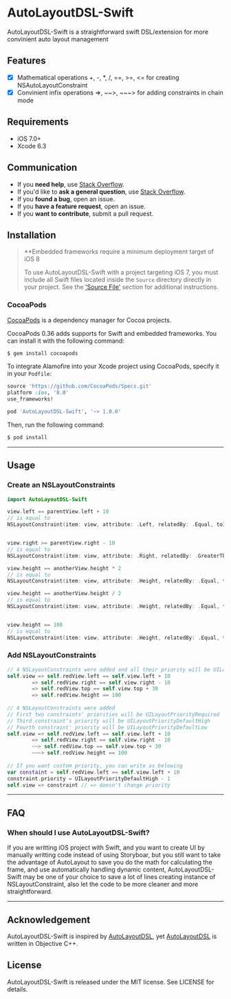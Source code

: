 # AutoLayoutDSL-Swift
AutoLayoutDSL-Swift is a straightforward swift DSL/extension for more convinient auto layout management

## Features

- [x] Mathematical operations +, -, *, /, ==, >=, <= for creating NSAutoLayoutConstraint
- [x] Convinient infix operations =>, ~~>, ~~~> for adding constraints in chain mode

## Requirements

- iOS 7.0+
- Xcode 6.3

## Communication

- If you **need help**, use [Stack Overflow](http://stackoverflow.com/).
- If you'd like to **ask a general question**, use [Stack Overflow](http://stackoverflow.com/).
- If you **found a bug**, open an issue.
- If you **have a feature request**, open an issue.
- If you **want to contribute**, submit a pull request.

## Installation

> **Embedded frameworks require a minimum deployment target of iOS 8
>
> To use AutoLayoutDSL-Swift with a project targeting iOS 7, you must include all Swift files located inside the `Source` directory directly in your project. See the ['Source File'](#source-file) section for additional instructions.

### CocoaPods

[CocoaPods](http://cocoapods.org) is a dependency manager for Cocoa projects.

CocoaPods 0.36 adds supports for Swift and embedded frameworks. You can install it with the following command:

```bash
$ gem install cocoapods
```

To integrate Alamofire into your Xcode project using CocoaPods, specify it in your `Podfile`:

```ruby
source 'https://github.com/CocoaPods/Specs.git'
platform :ios, '8.0'
use_frameworks!

pod 'AutoLayoutDSL-Swift', '~> 1.0.0'
```

Then, run the following command:

```bash
$ pod install
```

---

## Usage

### Create an NSLayoutConstraints

```swift
import AutoLayoutDSL-Swift

view.left == parentView.left + 10
// is equal to 
NSLayoutConstraint(item: view, attribute: .Left, relatedBy: .Equal, toItem: parentView, attribute: .Left, multiplier: 1, constant:10


view.right >= parentView.right - 10
// is equal to 
NSLayoutConstraint(item: view, attribute: .Right, relatedBy: .GreaterThanOrEqual, toItem: parentView, attribute: .Right, multiplier: 1, constant:- 10

view.height == anotherView.height * 2
// is equal to 
NSLayoutConstraint(item: view, attribute: .Height, relatedBy: .Equal, toItem: anotherView, attribute: .Height, multiplier: 2, constant:0

view.height == anotherView.height / 2
// is equal to 
NSLayoutConstraint(item: view, attribute: .Height, relatedBy: .Equal, toItem: anotherView, attribute: .Height, multiplier: 0.5, constant:0


view.height == 100
// is equal to 
NSLayoutConstraint(item: view, attribute: .Height, relatedBy: .Equal, toItem: nil, attribute: .NotAnAttribute, multiplier: 1, constant:100
```

### Add NSLayoutConstraints

```swift
// 4 NSLayoutConstraints were added and all their priority will be UILayoutPriorityRequired
self.view => self.redView.left == self.view.left + 10
        => self.redView.right == self.view.right - 10
        => self.redView.top == self.view.top + 30
        => self.redView.height == 100
        
// 4 NSLayoutConstraints were added 
// First two constraints' priorities will be UILayoutPriorityRequired
// Third constraint‘s priority will be UILayoutPriorityDefaultHigh
// Fourth constraint' priority will be UILayoutPriorityDefaultLow
self.view => self.redView.left == self.view.left + 10
        => self.redView.right == self.view.right - 10
        ~~> self.redView.top == self.view.top + 30
        ~~~> self.redView.height == 100
        
// If you want custom priority, you can write as belowing
var constaint = self.redView.left == self.view.left + 10
constraint.priority = UILayoutPriorityDefaultHigh - 1
self.view => constraint // => doesn't change priority
```

* * *

## FAQ

### When should I use AutoLayoutDSL-Swift?

If you are writting iOS project with Swift, and you want to create UI by manually writting code instead of using Storyboar, but you still want to take the advantage of AutoLayout to save you do the math for calculating the frame, and use automatically handling dynamic content, AutoLayoutDSL-Swift may be one of your choice to save a lot of lines creating instance of NSLayoutConstraint, also let the code to be more cleaner and more straightforward.

* * *

## Acknowledgement

AutoLayoutDSL-Swift is inspired by [AutoLayoutDSL](http://github.com/humblehacker/AutoLayoutDSL), yet [AutoLayoutDSL](http://github.com/humblehacker/AutoLayoutDSL) is written in Objective C++.

## License

AutoLayoutDSL-Swift is released under the MIT license. See LICENSE for details.
